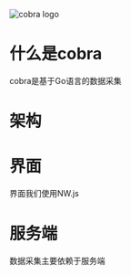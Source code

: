 ![cobra logo](https://github.com/zssky/cobra/blob/master/resources/cobra.jpg)

# 什么是cobra
cobra是基于Go语言的数据采集

# 架构

# 界面
界面我们使用NW.js

# 服务端
数据采集主要依赖于服务端
